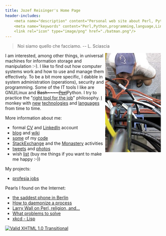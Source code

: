 ```yaml
---
title: Jozef Reisinger's Home Page
header-includes:
    <meta name="description" content="Personal web site about Perl, Python, programming, Linux operating system, system administration, operations, computer networking, IT audit and security" />
    <meta name="keywords" content="Perl,Python,programming,language,Linux,sysadmin,admin,system,administrator,operations,computer,networking,IT,security,audit,auditing" />
    <link rel="icon" type="image/png" href="./batman.png"/>
---
```


> Noi siamo quello che facciamo. -- L. Sciascia

<img style="float: right;" src="rack_top.jpg" title="Hmmm, why oh why, isn&#39;t it working ... :-)" alt="me@dc" />

I am interested, among other things, in universal machines for information storage and manipulation :-). I like to find out how computer systems work and how to use and manage them effectively. To be a bit more specific, I dabble in system administration (operations), security and programming. Some of the IT tools I like are GNU/Linux and ~~Bash~~~~[Perl](https://www.perl.org)~~Python. I try to practice the "[right tool for the job](http://catb.org/esr/writings/unix-koans/shell-tools.html)" philosophy. [I](https://github.com/jreisinger/have-done) monkey with [new](https://github.com/jreisinger/blog/blob/master/posts/devops.md) [technologies](https://github.com/jreisinger/blog/blob/master/posts/docker.md) and [languages](https://golang.org/) from time to time.

More information about me:

- formal [CV](cv.html) and [LinkedIn](https://sk.linkedin.com/in/jozefreisinger) account
- [blog](https://jreisinger.blogspot.com/) and [wiki](http://wiki.reisinge.net)
- [some](https://metacpan.org/author/REISINGE) of my [code](https://github.com/jreisinger)
- [StackExchange](https://stackexchange.com/users/1010742/jreisinger)
  and the [Monastery](http://perlmonks.org/?node_id=6364;user=reisinge)
  activities
- [tweets](https://twitter.com/JozefReisinger) and [photos](https://www.flickr.com/photos/jozrei)
- wish [list](https://amzn.com/w/23WE353M6O53S) (buy me things if you
  want to make me happy :-))

My projects:

- [profesia jobs](http://jreisinger.github.io/profesia-jobs)

Pearls I found on the Internet:

- [the saddest phone in Berlin](http://perlmonks.org/?node_id=324763)
- [How to daemonize a process](http://world.std.com/~swmcd/steven/tech/daemon.html)
- [Larry Wall on Perl, religion, and...](https://interviews.slashdot.org/story/02/09/06/1343222/larry-wall-on-perl-religion-and)
- [What problems to solve](http://genius.cat-v.org/richard-feynman/writtings/letters/problems)
- [xkcd - Lisp](https://xkcd.com/224/)

[![Valid XHTML 1.0
Transitional](https://www.w3.org/Icons/valid-xhtml10-blue)](https://validator.w3.org/check?uri=http://jreisinger.github.io)
